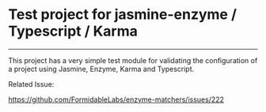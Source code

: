 # Test project for jasmine-enzyme / Typescript / Karma
---
This project has a very simple test module for validating the
configuration of a project using Jasmine, Enzyme, Karma and
Typescript.

Related Issue:

https://github.com/FormidableLabs/enzyme-matchers/issues/222

